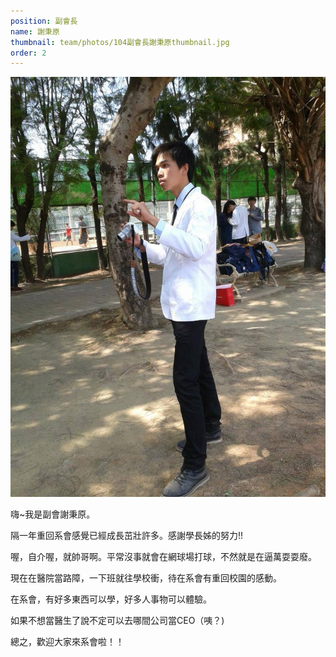 ```yaml
---
position: 副會長
name: 謝秉原
thumbnail: team/photos/104副會長謝秉原thumbnail.jpg
order: 2
---
```

![謝秉原](photos/104副會長謝秉原full.jpg)

嗨~我是副會謝秉原。

隔一年重回系會感覺已經成長茁壯許多。感謝學長姊的努力!!

喔，自介喔，就帥哥啊。平常沒事就會在網球場打球，不然就是在逼萬耍耍廢。

現在在醫院當路障，一下班就往學校衝，待在系會有重回校園的感動。

在系會，有好多東西可以學，好多人事物可以體驗。

如果不想當醫生了說不定可以去哪間公司當CEO（咦？)

總之，歡迎大家來系會啦！！
